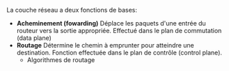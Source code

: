 La couche réseau a deux fonctions de bases:
- **Acheminement (fowarding)**
  Déplace les paquets d'une entrée du routeur vers la sortie appropriée. Effectué dans le plan de commutation (data plane)
- **Routage**
  Détermine le chemin à emprunter pour atteindre une destination. Fonction effectuée dans le plan de contrôle (control plane). 
	- Algorithmes de routage

